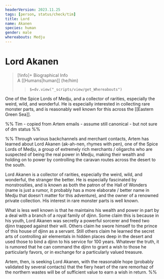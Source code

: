 ```yaml
---
headerVersion: 2023.11.25
tags: [person, status/check/tim]
title: Lord
name: Akanen
species: human
gender: male
whereabouts: Medju
---
```

# Lord Akanen
>[!info]+ Biographical Info  
> A [[Humans|human]] (he/him)  
>> `$=dv.view("_scripts/view/get_Whereabouts")`

One of the Spice Lords of Medju, and a collector of rarities, especially the weird, wild, and wonderful. He is especially interested in collecting rare monster parts, and is reasonably well known for this across the [[Eastern Green Sea]].

%% Tim - copied from Artem emails - assume still canonical - but not sure of dm status %%

%%
Through various backchannels and merchant contacts, Artem has learned about Lord Akanen (ak-ah-nen, rhymes with pen), one of the Spice Lords of Medju, a group of extremely rich merchants / oligarchs who are suspected of being the real power in Medju, making their wealth and holding on to power by controlling the caravan routes across the desert to the south. 
 
Lord Akanen is a collector of rarities, especially the weird, wild, and wonderful, the stranger the better. He is especially fascinated by monstrosities, and is known as both the patron of the Hall of Wonders (name is just a rumor, it probably has a more elaborate / better name in Medju that doesn't matter for this adventure), and the owner of a renowned private collection. His interest in rare monster parts is well known.

What is less well known is that he maintains his wealth and power in part by a deal with a branch of a royal family of djinn. Some claim this is because in his youth, Lord Akanen was secretly a powerful sorcerer and freed two djinn trapped against their will. Others claim he swore himself to the prince of this house of djinn as a servant. Still others claim he learned the secret arts of controlling air elementals in hidden places deep in the desert and used those to bind a djinn to his service for 100 years. Whatever the truth, it is rumored that he can command the djinn to grant a wish to those he particularly favors, or in exchange for a particularly valued treasure. 
 
Artem, then, is seeking Lord Akanen, with the reasonable hope (probably validated by several contacts) that the fiery heart of the rare remorhaz of the northern wastes will be of sufficient value to earn a wish in return.
%%